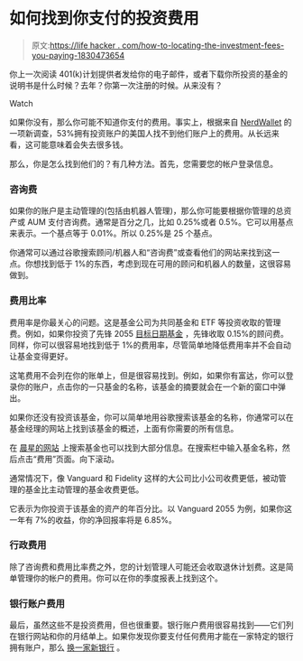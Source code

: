 # 如何找到你支付的投资费用

> 原文:[https://life hacker . com/how-to-locating-the-investment-fees-you-paying-1830473654](https://lifehacker.com/how-to-locate-the-investment-fees-youre-paying-1830473654)

你上一次阅读 401(k)计划提供者发给你的电子邮件，或者下载你所投资的基金的说明书是什么时候？去年？你第一次注册的时候。从来没有？

Watch

如果你没有，那么你可能不知道你支付的费用。事实上，根据来自 [NerdWallet](https://www.nerdwallet.com/blog/investing/when-it-comes-to-financial-fees-americans-dont-even-know-where-to-look/) 的一项新调查，53%拥有投资账户的美国人找不到他们账户上的费用。从长远来看，这可能意味着会失去很多钱。

那么，你是怎么找到他们的？有几种方法。首先，您需要您的帐户登录信息。

### 咨询费

如果你的账户是主动管理的(包括由机器人管理)，那么你可能要根据你管理的总资产或 AUM 支付咨询费。通常是百分之几，比如 0.25%或者 0.5%。它可以用基点来表示。一个基点等于 0.01%。所以 0.25%是 25 个基点。

你通常可以通过谷歌搜索顾问/机器人和“咨询费”或查看他们的网站来找到这一点。你想找到低于 1%的东西，考虑到现在可用的顾问和机器人的数量，这很容易做到。

### 费用比率

费用率是你最关心的问题。这是基金公司为共同基金和 ETF 等投资收取的管理费。例如，如果你投资了先锋 2055 [目标日期基金](https://twocents.lifehacker.com/when-to-opt-out-of-the-target-date-funds-in-your-401-k-1830435912) ，先锋收取 0.15%的顾问费。同样，你可以很容易地找到低于 1%的费用率，尽管简单地降低费用率并不会自动让基金变得更好。

这笔费用不会列在你的账单上，但是很容易找到。例如，如果你有富达，你可以登录你的账户，点击你的一只基金的名称，该基金的摘要就会在一个新的窗口中弹出。

如果你还没有投资该基金，你可以简单地用谷歌搜索该基金的名称，你通常可以在基金经理的网站上找到该基金的概述，上面有你需要的所有信息。

在 [晨星的网站](https://www.morningstar.com/) 上搜索基金也可以找到大部分信息。在搜索栏中输入基金名称，然后点击“费用”页面。向下滚动。

通常情况下，像 Vanguard 和 Fidelity 这样的大公司比小公司收费更低，被动管理的基金比主动管理的基金收费更低。

它表示为你投资于该基金的资产的年百分比。以 Vanguard 2055 为例，如果你这一年有 7%的收益，你的净回报率将是 6.85%。

### 行政费用

除了咨询费和费用比率费之外，您的计划管理人可能还会收取退休计划费。这是简单管理你的帐户的费用。你可以在你的季度报表上找到这个。

### 银行账户费用

最后，虽然这些不是投资费用，但也很重要。银行账户费用很容易找到——它们列在银行网站和你的月结单上。如果你发现你要支付任何费用才能在一家特定的银行拥有账户，那么 [换一家新银行](https://twocents.lifehacker.com/if-youre-paying-fees-of-any-kind-get-a-new-bank-1821925666) 。